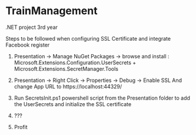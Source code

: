 
# TrainManagement
.NET project 3rd year

 Steps to be followed when configuring SSL Certificate and integrate Facebook register

1. Presentation -> Manage NuGet Packages 
-> browse and install : Microsoft.Extensions.Configuration.UserSecrets +  Microsoft.Extensions.SecretManager.Tools

2. Presentation -> Right Click -> Properties -> Debug -> Enable SSL And change App URL to https://localhost:44329/ 
3.  Run SecretsInit.ps1 powershell script from the Presentation folder to add the UserSecrets and initialize the SSL certificate

4. ???
5. Profit
